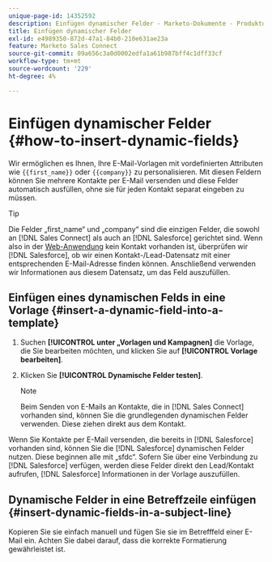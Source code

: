 ```yaml
---
unique-page-id: 14352592
description: Einfügen dynamischer Felder - Marketo-Dokumente - Produktdokumentation
title: Einfügen dynamischer Felder
exl-id: e4989350-872d-47a1-84b0-210e631ae23a
feature: Marketo Sales Connect
source-git-commit: 09a656c3a0d0002edfa1a61b987bff4c1dff33cf
workflow-type: tm+mt
source-wordcount: '229'
ht-degree: 4%

---
```


# Einfügen dynamischer Felder {#how-to-insert-dynamic-fields}

Wir ermöglichen es Ihnen, Ihre E-Mail-Vorlagen mit vordefinierten Attributen wie `{{first_name}}` oder `{{company}}` zu personalisieren. Mit diesen Feldern können Sie mehrere Kontakte per E-Mail versenden und diese Felder automatisch ausfüllen, ohne sie für jeden Kontakt separat eingeben zu müssen.

>[!TIP]
>
>Die Felder „first_name“ und „company“ sind die einzigen Felder, die sowohl an [!DNL Sales Connect] als auch an [!DNL Salesforce] gerichtet sind. Wenn also in der [Web-Anwendung](https://toutapp.com/login) kein Kontakt vorhanden ist, überprüfen wir [!DNL Salesforce], ob wir einen Kontakt-/Lead-Datensatz mit einer entsprechenden E-Mail-Adresse finden können. Anschließend verwenden wir Informationen aus diesem Datensatz, um das Feld auszufüllen.

## Einfügen eines dynamischen Felds in eine Vorlage {#insert-a-dynamic-field-into-a-template}

1. Suchen **[!UICONTROL unter „Vorlagen und Kampagnen]** die Vorlage, die Sie bearbeiten möchten, und klicken Sie auf **[!UICONTROL Vorlage bearbeiten]**.

1. Klicken Sie **[!UICONTROL Dynamische Felder testen]**.

   >[!NOTE]
   >
   >Beim Senden von E-Mails an Kontakte, die in [!DNL Sales Connect] vorhanden sind, können Sie die grundlegenden dynamischen Felder verwenden. Diese ziehen direkt aus dem Kontakt.

Wenn Sie Kontakte per E-Mail versenden, die bereits in [!DNL Salesforce] vorhanden sind, können Sie die [!DNL Salesforce] dynamischen Felder nutzen. Diese beginnen alle mit „sfdc“. Sofern Sie über eine Verbindung zu [!DNL Salesforce] verfügen, werden diese Felder direkt den Lead/Kontakt aufrufen, [!DNL Salesforce] Informationen in der Vorlage auszufüllen.

## Dynamische Felder in eine Betreffzeile einfügen {#insert-dynamic-fields-in-a-subject-line}

Kopieren Sie sie einfach manuell und fügen Sie sie im Betrefffeld einer E-Mail ein. Achten Sie dabei darauf, dass die korrekte Formatierung gewährleistet ist.
